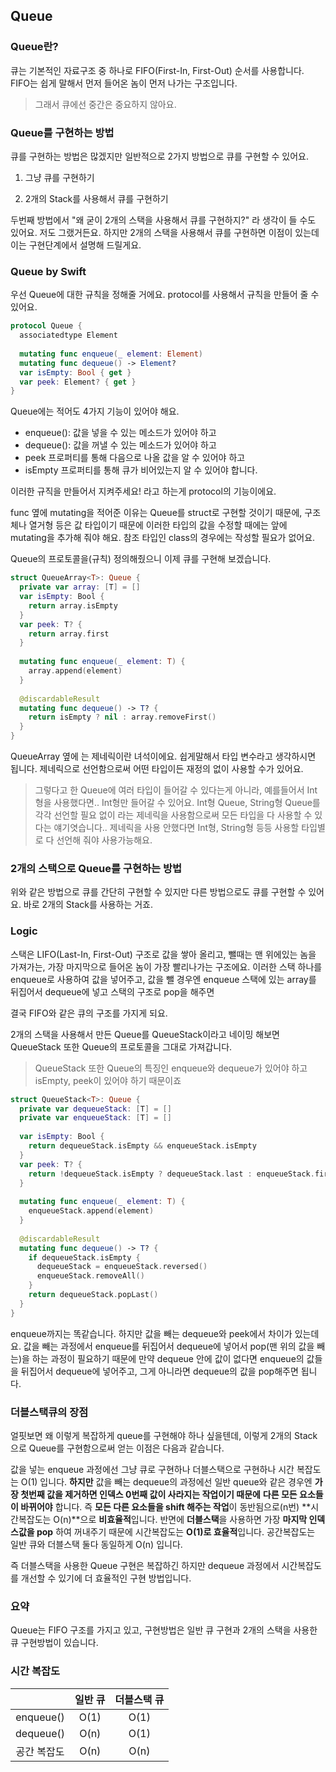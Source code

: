 ## Queue ##

### Queue란? ###

큐는 기본적인 자료구조 중 하나로 FIFO(First-In, First-Out) 순서를 사용합니다. FIFO는 쉽게 말해서 먼저 들어온 놈이 먼저 나가는 구조입니다.
> 그래서 큐에선 중간은 중요하지 않아요.


### Queue를 구현하는 방법 ###

큐를 구현하는 방법은 많겠지만 일반적으로 2가지 방법으로 큐를 구현할 수 있어요.

1. 그냥 큐를 구현하기

2. 2개의 Stack를 사용해서 큐를 구현하기

두번째 방법에서 "왜 굳이 2개의 스택을 사용해서 큐를 구현하지?" 라 생각이 들 수도 있어요. 저도 그랬거든요. 하지만 2개의 스택을 사용해서 큐를 구현하면 이점이 있는데 이는 구현단계에서 설명해 드릴게요.

### Queue by Swift ###

우선 Queue에 대한 규칙을 정해줄 거에요. protocol를 사용해서 규칙을 만들어 줄 수 있어요.

```swift
protocol Queue {
  associatedtype Element
  
  mutating func enqueue(_ element: Element)
  mutating func dequeue() -> Element?
  var isEmpty: Bool { get }
  var peek: Element? { get }
}
```



Queue에는 적어도 4가지 기능이 있어야 해요.

- enqueue(): 값을 넣을 수 있는 메소드가 있어야 하고
- dequeue():  값을 꺼낼 수 있는 메소드가 있어야 하고
- peek 프로퍼티를 통해 다음으로 나올 값을 알 수 있어야 하고
- isEmpty 프로퍼티를 통해 큐가 비어있는지 알 수 있어야 합니다.

이러한 규직을 만들어서 지켜주세요! 라고 하는게 protocol의 기능이에요.

func 옆에 mutating을 적어준 이유는 Queue를 struct로 구현할 것이기 때문에, 구조체나 열거형 등은 값 타입이기 때문에 이러한 타입의 값을 수정할 때에는 앞에 mutating을 추가해 줘야 해요. 참조 타입인 class의 경우에는 작성할 필요가 없어요.


Queue의 프로토콜을(규칙) 정의해줬으니 이제 큐를 구현해 보겠습니다.

```swift
struct QueueArray<T>: Queue {
  private var array: [T] = []
  var isEmpty: Bool {
    return array.isEmpty
  }
  var peek: T? {
    return array.first
  }
  
  mutating func enqueue(_ element: T) {
    array.append(element)
  }
  
  @discardableResult
  mutating func dequeue() -> T? {
    return isEmpty ? nil : array.removeFirst()
  }
}
```



QueueArray 옆에 <T>는 제네릭이란 녀석이에요. 쉽게말해서 타입 변수라고 생각하시면 됩니다. 제네릭으로 선언함으로써 어떤 타입이든 재정의 없이 사용할 수가 있어요.
> 그렇다고 한 Queue에 여러 타입이 들어갈 수 있다는게 아니라, 예를들어서 Int형을 사용했다면.. Int형만 들어갈 수 있어요.  Int형 Queue, String형 Queue를 각각 선언할 필요 없이 <T>라는 제네릭을 사용함으로써 모든 타입을 다 사용할 수 있다는 얘기엿습니다.. 제네릭을 사용 안했다면 Int형, String형 등등 사용할 타입별로 다 선언해 줘야 사용가능해요.



### 2개의 스택으로 Queue를 구현하는 방법 ###

위와 같은 방법으로 큐를 간단히 구현할 수 있지만 다른 방법으로도 큐를 구현할 수 있어요. 바로 2개의 Stack를 사용하는 거죠.

### Logic

스택은 LIFO(Last-In, First-Out) 구조로 값을 쌓아 올리고, 뺄때는 맨 위에있는 놈을 가져가는, 가장 마지막으로 들어온 놈이 가장 빨리나가는 구조에요. 이러한 스택 하나를 enqueue로 사용하여 값을 넣어주고, 값을 뺄 경우엔 enqueue 스택에 있는 array를 뒤집어서 dequeue에 넣고 스택의 구조로 pop을 해주면

결국 FIFO와 같은 큐의 구조를 가지게 되요.

2개의 스택을 사용해서 만든 Queue를 QueueStack이라고 네이밍 해보면 QueueStack 또한 Queue의 프로토콜을 그대로 가져갑니다.
> QueueStack 또한 Queue의 특징인 enqueue와 dequeue가 있어야 하고 isEmpty, peek이 있어야 하기 때문이죠



```swift
struct QueueStack<T>: Queue {
  private var dequeueStack: [T] = []
  private var enqueueStack: [T] = []
  
  var isEmpty: Bool {
    return dequeueStack.isEmpty && enqueueStack.isEmpty
  }
  var peek: T? {
    return !dequeueStack.isEmpty ? dequeueStack.last : enqueueStack.first
  }
  
  mutating func enqueue(_ element: T) {
    enqueueStack.append(element)
  }
  
  @discardableResult
  mutating func dequeue() -> T? {
    if dequeueStack.isEmpty {
      dequeueStack = enqueueStack.reversed()
      enqueueStack.removeAll()
    }
    return dequeueStack.popLast()
  }
}
```



enqueue까지는 똑같습니다.  하지만 값을 빼는 dequeue와 peek에서 차이가 있는데요. 값을 빼는 과정에서 enqueue를 뒤집어서 dequeue에 넣어서 pop(맨 위의 값을 빼는)을 하는 과정이 필요하기 때문에 만약 dequeue 안에 값이 없다면 enqueue의 값들을 뒤집어서 dequeue에 넣어주고, 그게 아니라면 dequeue의 값을 pop해주면 됩니다.




### 더블스택큐의 장점 ###

얼핏보면 왜 이렇게 복잡하게 queue를 구현해야 하나 싶을텐데, 이렇게 2개의 Stack으로 Queue를 구현함으로써 얻는 이점은 다음과 같습니다.

값을 넣는 enqueue 과정에선 그냥 큐로 구현하나 더블스택으로 구현하나 시간 복잡도는 O(1) 입니다.
**하지만** 값을 빼는 dequeue의 과정에선 일반 queue와 같은 경우엔 **가장 첫번째 값을 제거하면 인덱스 0번째 값이 사라지는 작업이기 때문에** **다른 모든 요소들이 바뀌어야** 합니다. 즉 **모든 다른 요소들을 shift 해주는 작업**이 동반됨으로(n번) **시간복잡도는 O(n)**으로 **비효율적**입니다.
반면에 **더블스택**을 사용하면 가장 **마지막 인덱스값을 pop** 하여 꺼내주기 때문에 시간복잡도는 **O(1)로 효율적**입니다.
공간복잡도는 일반 큐와 더블스택 둘다 동일하게 O(n) 입니다.

즉 더블스택을 사용한 Queue 구현은 복잡하긴 하지만 dequeue 과정에서 시간복잡도를 개선할 수 있기에 더 효율적인 구현 방법입니다.

### 요약 ###

Queue는 FIFO 구조를 가지고 있고, 구현방법은 일반 큐 구현과 2개의 스택을 사용한 큐 구현방법이 있습니다.

### 시간 복잡도

|             | 일반 큐 | 더블스택 큐 |
| :---------: | :-----: | :---------: |
|  enqueue()  |  O(1)   |    O(1)     |
|  dequeue()  |  O(n)   |    O(1)     |
| 공간 복잡도 |  O(n)   |    O(n)     |

